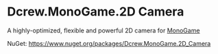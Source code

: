 # Dcrew.MonoGame.2D Camera
 A highly-optimized, flexible and powerful 2D camera for [MonoGame](https://github.com/MonoGame)

NuGet: https://www.nuget.org/packages/Dcrew.MonoGame.2D_Camera
